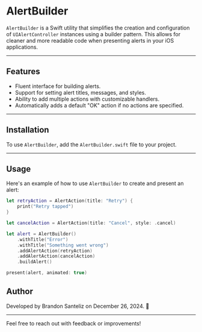# AlertBuilder

`AlertBuilder` is a Swift utility that simplifies the creation and configuration of `UIAlertController` instances using a builder pattern. This allows for cleaner and more readable code when presenting alerts in your iOS applications.

---

## Features

- Fluent interface for building alerts.
- Support for setting alert titles, messages, and styles.
- Ability to add multiple actions with customizable handlers.
- Automatically adds a default "OK" action if no actions are specified.

---

## Installation

To use `AlertBuilder`, add the `AlertBuilder.swift` file to your project.

---

## Usage

Here's an example of how to use `AlertBuilder` to create and present an alert:

```swift
let retryAction = AlertAction(title: "Retry") {
    print("Retry tapped")
}

let cancelAction = AlertAction(title: "Cancel", style: .cancel)

let alert = AlertBuilder()
    .withTitle("Error")
    .withTitle("Something went wrong")
    .addAlertAction(retryAction)
    .addAlertAction(cancelAction)
    .buildAlert()

present(alert, animated: true)
```

## Author

Developed by Brandon Santeliz on December 26, 2024. 🎉

---

Feel free to reach out with feedback or improvements!
